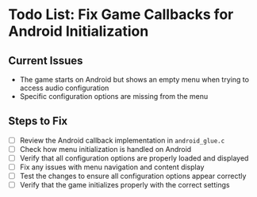# Todo List: Fix Game Callbacks for Android Initialization

## Current Issues
- The game starts on Android but shows an empty menu when trying to access audio configuration
- Specific configuration options are missing from the menu

## Steps to Fix

- [ ] Review the Android callback implementation in `android_glue.c`
- [ ] Check how menu initialization is handled on Android
- [ ] Verify that all configuration options are properly loaded and displayed
- [ ] Fix any issues with menu navigation and content display
- [ ] Test the changes to ensure all configuration options appear correctly
- [ ] Verify that the game initializes properly with the correct settings
